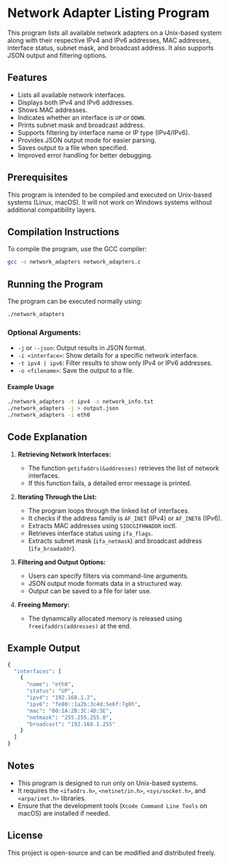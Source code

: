 # Network Adapter Listing Program

This program lists all available network adapters on a Unix-based system along with their respective IPv4 and IPv6 addresses, MAC addresses, interface status, subnet mask, and broadcast address. It also supports JSON output and filtering options.

## Features
- Lists all available network interfaces.
- Displays both IPv4 and IPv6 addresses.
- Shows MAC addresses.
- Indicates whether an interface is `UP` or `DOWN`.
- Prints subnet mask and broadcast address.
- Supports filtering by interface name or IP type (IPv4/IPv6).
- Provides JSON output mode for easier parsing.
- Saves output to a file when specified.
- Improved error handling for better debugging.

## Prerequisites
This program is intended to be compiled and executed on Unix-based systems (Linux, macOS). It will not work on Windows systems without additional compatibility layers.

## Compilation Instructions
To compile the program, use the GCC compiler:

```sh
gcc -o network_adapters network_adapters.c
```

## Running the Program
The program can be executed normally using:

```sh
./network_adapters
```

### Optional Arguments:
- `-j` or `--json`: Output results in JSON format.
- `-i <interface>`: Show details for a specific network interface.
- `-t ipv4 | ipv6`: Filter results to show only IPv4 or IPv6 addresses.
- `-o <filename>`: Save the output to a file.

#### Example Usage
```sh
./network_adapters -t ipv4 -o network_info.txt
./network_adapters -j > output.json
./network_adapters -i eth0
```

## Code Explanation

1. **Retrieving Network Interfaces:**
   - The function `getifaddrs(&addresses)` retrieves the list of network interfaces.
   - If this function fails, a detailed error message is printed.

2. **Iterating Through the List:**
   - The program loops through the linked list of interfaces.
   - It checks if the address family is `AF_INET` (IPv4) or `AF_INET6` (IPv6).
   - Extracts MAC addresses using `SIOCGIFHWADDR` ioctl.
   - Retrieves interface status using `ifa_flags`.
   - Extracts subnet mask (`ifa_netmask`) and broadcast address (`ifa_broadaddr`).

3. **Filtering and Output Options:**
   - Users can specify filters via command-line arguments.
   - JSON output mode formats data in a structured way.
   - Output can be saved to a file for later use.

4. **Freeing Memory:**
   - The dynamically allocated memory is released using `freeifaddrs(addresses)` at the end.

## Example Output
```sh
{
  "interfaces": [
    {
      "name": "eth0",
      "status": "UP",
      "ipv4": "192.168.1.2",
      "ipv6": "fe80::1a2b:3c4d:5e6f:7g8h",
      "mac": "00:1A:2B:3C:4D:5E",
      "netmask": "255.255.255.0",
      "broadcast": "192.168.1.255"
    }
  ]
}
```

## Notes
- This program is designed to run only on Unix-based systems.
- It requires the `<ifaddrs.h>`, `<netinet/in.h>`, `<sys/socket.h>`, and `<arpa/inet.h>` libraries.
- Ensure that the development tools (`Xcode Command Line Tools` on macOS) are installed if needed.

## License
This project is open-source and can be modified and distributed freely.

